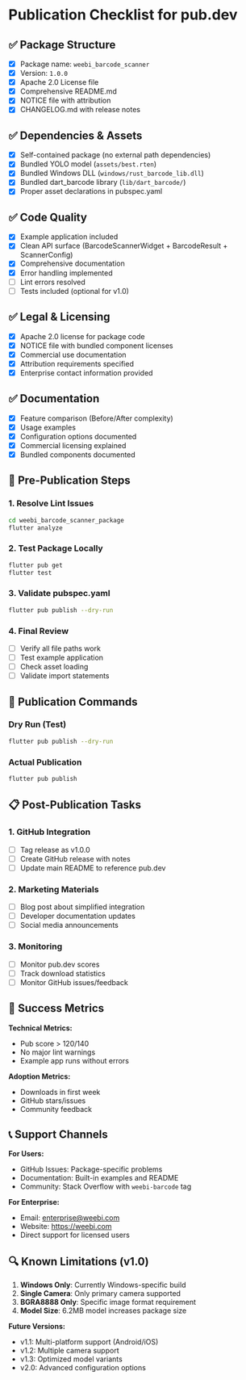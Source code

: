 # Publication Checklist for pub.dev

## ✅ Package Structure
- [x] Package name: `weebi_barcode_scanner`
- [x] Version: `1.0.0`
- [x] Apache 2.0 License file
- [x] Comprehensive README.md
- [x] NOTICE file with attribution
- [x] CHANGELOG.md with release notes

## ✅ Dependencies & Assets
- [x] Self-contained package (no external path dependencies)
- [x] Bundled YOLO model (`assets/best.rten`)
- [x] Bundled Windows DLL (`windows/rust_barcode_lib.dll`)
- [x] Bundled dart_barcode library (`lib/dart_barcode/`)
- [x] Proper asset declarations in pubspec.yaml

## ✅ Code Quality
- [x] Example application included
- [x] Clean API surface (BarcodeScannerWidget + BarcodeResult + ScannerConfig)
- [x] Comprehensive documentation
- [x] Error handling implemented
- [ ] Lint errors resolved
- [ ] Tests included (optional for v1.0)

## ✅ Legal & Licensing
- [x] Apache 2.0 license for package code
- [x] NOTICE file with bundled component licenses
- [x] Commercial use documentation
- [x] Attribution requirements specified
- [x] Enterprise contact information provided

## ✅ Documentation
- [x] Feature comparison (Before/After complexity)
- [x] Usage examples
- [x] Configuration options documented
- [x] Commercial licensing explained
- [x] Bundled components documented

## 🔄 Pre-Publication Steps

### 1. Resolve Lint Issues
```bash
cd weebi_barcode_scanner_package
flutter analyze
```

### 2. Test Package Locally
```bash
flutter pub get
flutter test
```

### 3. Validate pubspec.yaml
```bash
flutter pub publish --dry-run
```

### 4. Final Review
- [ ] Verify all file paths work
- [ ] Test example application
- [ ] Check asset loading
- [ ] Validate import statements

## 🚀 Publication Commands

### Dry Run (Test)
```bash
flutter pub publish --dry-run
```

### Actual Publication
```bash
flutter pub publish
```

## 📋 Post-Publication Tasks

### 1. GitHub Integration
- [ ] Tag release as v1.0.0
- [ ] Create GitHub release with notes
- [ ] Update main README to reference pub.dev

### 2. Marketing Materials
- [ ] Blog post about simplified integration
- [ ] Developer documentation updates
- [ ] Social media announcements

### 3. Monitoring
- [ ] Monitor pub.dev scores
- [ ] Track download statistics
- [ ] Monitor GitHub issues/feedback

## 🎯 Success Metrics

**Technical Metrics:**
- Pub score > 120/140
- No major lint warnings
- Example app runs without errors

**Adoption Metrics:**
- Downloads in first week
- GitHub stars/issues
- Community feedback

## 📞 Support Channels

**For Users:**
- GitHub Issues: Package-specific problems
- Documentation: Built-in examples and README
- Community: Stack Overflow with `weebi-barcode` tag

**For Enterprise:**
- Email: enterprise@weebi.com
- Website: https://weebi.com
- Direct support for licensed users

## 🔍 Known Limitations (v1.0)

1. **Windows Only**: Currently Windows-specific build
2. **Single Camera**: Only primary camera supported
3. **BGRA8888 Only**: Specific image format requirement
4. **Model Size**: 6.2MB model increases package size

**Future Versions:**
- v1.1: Multi-platform support (Android/iOS)
- v1.2: Multiple camera support
- v1.3: Optimized model variants
- v2.0: Advanced configuration options 